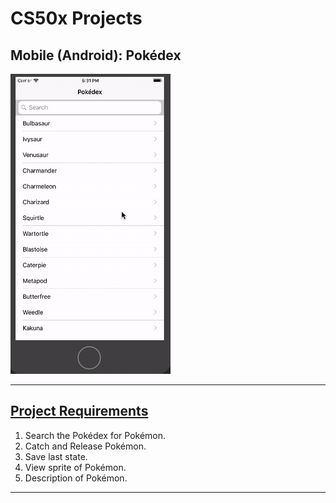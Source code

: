 # CS50x Projects
## Mobile (Android): Pokédex

![Mobile Android Pokédex](README/CS50x-Pokedex.gif)

---

## [Project Requirements](https://cs50.harvard.edu/x/2020/tracks/mobile/android/pokedex/)
1. Search the Pokédex for Pokémon.
2. Catch and Release Pokémon.
3. Save last state.
4. View sprite of Pokémon.
5. Description of Pokémon.

---
